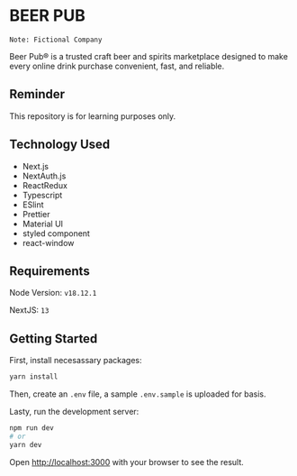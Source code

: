 
# BEER PUB
`Note: Fictional Company`

Beer Pub® is a trusted craft beer and spirits marketplace designed to make every online drink purchase convenient, fast, and reliable.


## Reminder

This repository is for learning purposes only.

## Technology Used

 - Next.js
 - NextAuth.js
 - ReactRedux
 - Typescript
 - ESlint
 - Prettier
 - Material UI
 - styled component
 - react-window


## Requirements

Node Version: `v18.12.1`

NextJS: `13`


## Getting Started

First, install necesassary packages:
```bash
yarn install
```

Then, create an `.env` file, a sample `.env.sample` is uploaded for basis.

Lasty, run the development server:

```bash
npm run dev
# or
yarn dev
```

Open [http://localhost:3000](http://localhost:3000) with your browser to see the result.
